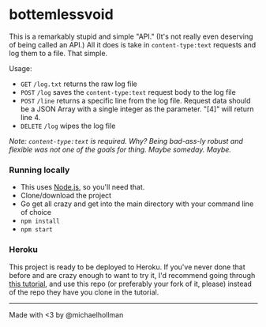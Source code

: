 # bottemlessvoid

This is a remarkably stupid and simple "API." (It's not really even deserving of being called an API.) All it does is take in `content-type:text` requests and log them to a file. That simple.

Usage:

 - `GET` `/log.txt` returns the raw log file
 - `POST` `/log` saves the `content-type:text` request body to the log file
 - `POST` `/line` returns a specific line from the log file. Request data should be a JSON Array with a single integer as the parameter. "[4]" will return line 4.
 - `DELETE` `/log` wipes the log file

*Note: `content-type:text` is required. Why? Being bad-ass-ly robust and flexible was not one of the goals for thing. Maybe someday. Maybe.*

### Running locally

 - This uses [Node.js](http://nodejs.org/), so you'll need that.
 - Clone/download the project
 - Go get all crazy and get into the main directory with your command line of choice
 - `npm install`
 - `npm start`

### Heroku

This project is ready to be deployed to Heroku. If you've never done that before and are crazy enough to want to try it, I'd recommend going through [this tutorial](https://devcenter.heroku.com/articles/getting-started-with-nodejs), and use this repo (or preferably your fork of it, please) instead of the repo they have you clone in the tutorial.

---

Made with <3 by @michaelhollman
